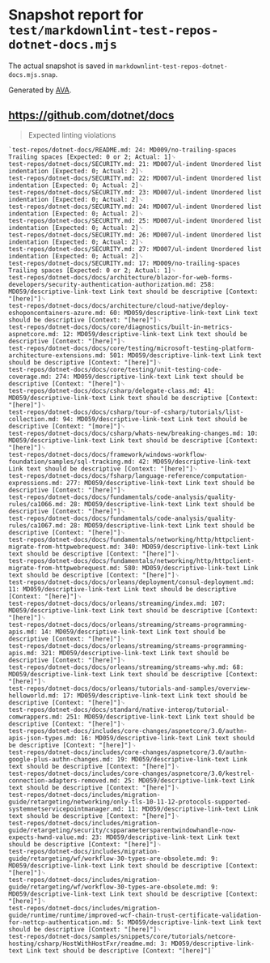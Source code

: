 # Snapshot report for `test/markdownlint-test-repos-dotnet-docs.mjs`

The actual snapshot is saved in `markdownlint-test-repos-dotnet-docs.mjs.snap`.

Generated by [AVA](https://avajs.dev).

## https://github.com/dotnet/docs

> Expected linting violations

    `test-repos/dotnet-docs/README.md: 24: MD009/no-trailing-spaces Trailing spaces [Expected: 0 or 2; Actual: 1]␊
    test-repos/dotnet-docs/SECURITY.md: 21: MD007/ul-indent Unordered list indentation [Expected: 0; Actual: 2]␊
    test-repos/dotnet-docs/SECURITY.md: 22: MD007/ul-indent Unordered list indentation [Expected: 0; Actual: 2]␊
    test-repos/dotnet-docs/SECURITY.md: 23: MD007/ul-indent Unordered list indentation [Expected: 0; Actual: 2]␊
    test-repos/dotnet-docs/SECURITY.md: 24: MD007/ul-indent Unordered list indentation [Expected: 0; Actual: 2]␊
    test-repos/dotnet-docs/SECURITY.md: 25: MD007/ul-indent Unordered list indentation [Expected: 0; Actual: 2]␊
    test-repos/dotnet-docs/SECURITY.md: 26: MD007/ul-indent Unordered list indentation [Expected: 0; Actual: 2]␊
    test-repos/dotnet-docs/SECURITY.md: 27: MD007/ul-indent Unordered list indentation [Expected: 0; Actual: 2]␊
    test-repos/dotnet-docs/SECURITY.md: 17: MD009/no-trailing-spaces Trailing spaces [Expected: 0 or 2; Actual: 1]␊
    test-repos/dotnet-docs/docs/architecture/blazor-for-web-forms-developers/security-authentication-authorization.md: 258: MD059/descriptive-link-text Link text should be descriptive [Context: "[here]"]␊
    test-repos/dotnet-docs/docs/architecture/cloud-native/deploy-eshoponcontainers-azure.md: 60: MD059/descriptive-link-text Link text should be descriptive [Context: "[here]"]␊
    test-repos/dotnet-docs/docs/core/diagnostics/built-in-metrics-aspnetcore.md: 12: MD059/descriptive-link-text Link text should be descriptive [Context: "[here]"]␊
    test-repos/dotnet-docs/docs/core/testing/microsoft-testing-platform-architecture-extensions.md: 501: MD059/descriptive-link-text Link text should be descriptive [Context: "[here]"]␊
    test-repos/dotnet-docs/docs/core/testing/unit-testing-code-coverage.md: 274: MD059/descriptive-link-text Link text should be descriptive [Context: "[here]"]␊
    test-repos/dotnet-docs/docs/csharp/delegate-class.md: 41: MD059/descriptive-link-text Link text should be descriptive [Context: "[here]"]␊
    test-repos/dotnet-docs/docs/csharp/tour-of-csharp/tutorials/list-collection.md: 94: MD059/descriptive-link-text Link text should be descriptive [Context: "[more]"]␊
    test-repos/dotnet-docs/docs/csharp/whats-new/breaking-changes.md: 10: MD059/descriptive-link-text Link text should be descriptive [Context: "[here]"]␊
    test-repos/dotnet-docs/docs/framework/windows-workflow-foundation/samples/sql-tracking.md: 42: MD059/descriptive-link-text Link text should be descriptive [Context: "[here]"]␊
    test-repos/dotnet-docs/docs/fsharp/language-reference/computation-expressions.md: 277: MD059/descriptive-link-text Link text should be descriptive [Context: "[here]"]␊
    test-repos/dotnet-docs/docs/fundamentals/code-analysis/quality-rules/ca1066.md: 28: MD059/descriptive-link-text Link text should be descriptive [Context: "[here]"]␊
    test-repos/dotnet-docs/docs/fundamentals/code-analysis/quality-rules/ca1067.md: 28: MD059/descriptive-link-text Link text should be descriptive [Context: "[here]"]␊
    test-repos/dotnet-docs/docs/fundamentals/networking/http/httpclient-migrate-from-httpwebrequest.md: 340: MD059/descriptive-link-text Link text should be descriptive [Context: "[here]"]␊
    test-repos/dotnet-docs/docs/fundamentals/networking/http/httpclient-migrate-from-httpwebrequest.md: 580: MD059/descriptive-link-text Link text should be descriptive [Context: "[here]"]␊
    test-repos/dotnet-docs/docs/orleans/deployment/consul-deployment.md: 11: MD059/descriptive-link-text Link text should be descriptive [Context: "[here]"]␊
    test-repos/dotnet-docs/docs/orleans/streaming/index.md: 107: MD059/descriptive-link-text Link text should be descriptive [Context: "[here]"]␊
    test-repos/dotnet-docs/docs/orleans/streaming/streams-programming-apis.md: 14: MD059/descriptive-link-text Link text should be descriptive [Context: "[here]"]␊
    test-repos/dotnet-docs/docs/orleans/streaming/streams-programming-apis.md: 321: MD059/descriptive-link-text Link text should be descriptive [Context: "[here]"]␊
    test-repos/dotnet-docs/docs/orleans/streaming/streams-why.md: 68: MD059/descriptive-link-text Link text should be descriptive [Context: "[here]"]␊
    test-repos/dotnet-docs/docs/orleans/tutorials-and-samples/overview-helloworld.md: 17: MD059/descriptive-link-text Link text should be descriptive [Context: "[here]"]␊
    test-repos/dotnet-docs/docs/standard/native-interop/tutorial-comwrappers.md: 251: MD059/descriptive-link-text Link text should be descriptive [Context: "[here]"]␊
    test-repos/dotnet-docs/includes/core-changes/aspnetcore/3.0/authn-apis-json-types.md: 16: MD059/descriptive-link-text Link text should be descriptive [Context: "[here]"]␊
    test-repos/dotnet-docs/includes/core-changes/aspnetcore/3.0/authn-google-plus-authn-changes.md: 19: MD059/descriptive-link-text Link text should be descriptive [Context: "[here]"]␊
    test-repos/dotnet-docs/includes/core-changes/aspnetcore/3.0/kestrel-connection-adapters-removed.md: 25: MD059/descriptive-link-text Link text should be descriptive [Context: "[here]"]␊
    test-repos/dotnet-docs/includes/migration-guide/retargeting/networking/only-tls-10-11-12-protocols-supported-systemnetservicepointmanager.md: 11: MD059/descriptive-link-text Link text should be descriptive [Context: "[here]"]␊
    test-repos/dotnet-docs/includes/migration-guide/retargeting/security/cspparametersparentwindowhandle-now-expects-hwnd-value.md: 23: MD059/descriptive-link-text Link text should be descriptive [Context: "[here]"]␊
    test-repos/dotnet-docs/includes/migration-guide/retargeting/wf/workflow-30-types-are-obsolete.md: 9: MD059/descriptive-link-text Link text should be descriptive [Context: "[here]"]␊
    test-repos/dotnet-docs/includes/migration-guide/retargeting/wf/workflow-30-types-are-obsolete.md: 9: MD059/descriptive-link-text Link text should be descriptive [Context: "[here]"]␊
    test-repos/dotnet-docs/includes/migration-guide/runtime/runtime/improved-wcf-chain-trust-certificate-validation-for-nettcp-authentication.md: 5: MD059/descriptive-link-text Link text should be descriptive [Context: "[here]"]␊
    test-repos/dotnet-docs/samples/snippets/core/tutorials/netcore-hosting/csharp/HostWithHostFxr/readme.md: 3: MD059/descriptive-link-text Link text should be descriptive [Context: "[here]"]`
